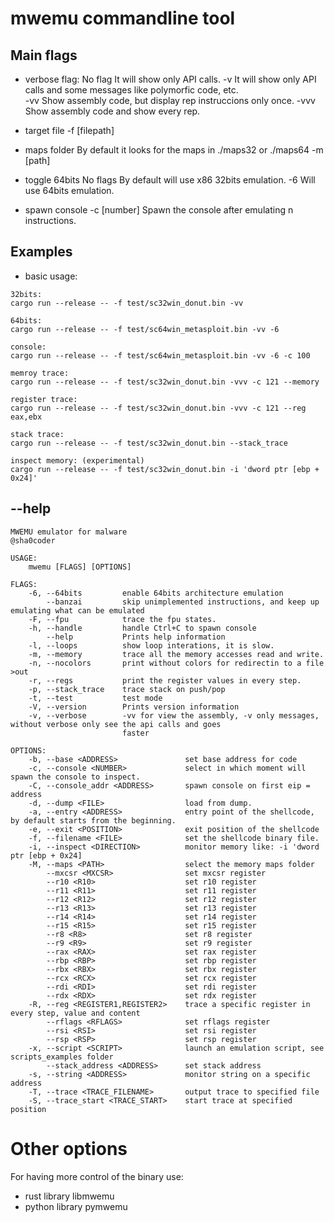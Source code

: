 
# mwemu commandline tool

## Main flags

- verbose flag:
    No flag            It will show only API calls.
    -v                  It will show only API calls and some messages like polymorfic code, etc.    
    -vv                 Show assembly code, but display rep instruccions only once.
    -vvv                Show assembly code and show every rep.

- target file
    -f [filepath]

- maps folder
    By default it looks for the maps in ./maps32 or ./maps64
    -m [path]

- toggle 64bits 
    No flags        By default will use x86 32bits emulation.
    -6              Will use 64bits emulation.

- spawn console
    -c [number]     Spawn the console after emulating n instructions.

## Examples

- basic usage:

```
32bits:
cargo run --release -- -f test/sc32win_donut.bin -vv

64bits:
cargo run --release -- -f test/sc64win_metasploit.bin -vv -6

console:
cargo run --release -- -f test/sc64win_metasploit.bin -vv -6 -c 100

memroy trace:
cargo run --release -- -f test/sc32win_donut.bin -vvv -c 121 --memory

register trace:
cargo run --release -- -f test/sc32win_donut.bin -vvv -c 121 --reg eax,ebx

stack trace:
cargo run --release -- -f test/sc32win_donut.bin --stack_trace

inspect memory: (experimental)
cargo run --release -- -f test/sc32win_donut.bin -i 'dword ptr [ebp + 0x24]'

```


## --help

```
MWEMU emulator for malware
@sha0coder

USAGE:
    mwemu [FLAGS] [OPTIONS]

FLAGS:
    -6, --64bits         enable 64bits architecture emulation
        --banzai         skip unimplemented instructions, and keep up emulating what can be emulated
    -F, --fpu            trace the fpu states.
    -h, --handle         handle Ctrl+C to spawn console
        --help           Prints help information
    -l, --loops          show loop interations, it is slow.
    -m, --memory         trace all the memory accesses read and write.
    -n, --nocolors       print without colors for redirectin to a file >out
    -r, --regs           print the register values in every step.
    -p, --stack_trace    trace stack on push/pop
    -t, --test           test mode
    -V, --version        Prints version information
    -v, --verbose        -vv for view the assembly, -v only messages, without verbose only see the api calls and goes
                         faster

OPTIONS:
    -b, --base <ADDRESS>               set base address for code
    -c, --console <NUMBER>             select in which moment will spawn the console to inspect.
    -C, --console_addr <ADDRESS>       spawn console on first eip = address
    -d, --dump <FILE>                  load from dump.
    -a, --entry <ADDRESS>              entry point of the shellcode, by default starts from the beginning.
    -e, --exit <POSITION>              exit position of the shellcode
    -f, --filename <FILE>              set the shellcode binary file.
    -i, --inspect <DIRECTION>          monitor memory like: -i 'dword ptr [ebp + 0x24]
    -M, --maps <PATH>                  select the memory maps folder
        --mxcsr <MXCSR>                set mxcsr register
        --r10 <R10>                    set r10 register
        --r11 <R11>                    set r11 register
        --r12 <R12>                    set r12 register
        --r13 <R13>                    set r13 register
        --r14 <R14>                    set r14 register
        --r15 <R15>                    set r15 register
        --r8 <R8>                      set r8 register
        --r9 <R9>                      set r9 register
        --rax <RAX>                    set rax register
        --rbp <RBP>                    set rbp register
        --rbx <RBX>                    set rbx register
        --rcx <RCX>                    set rcx register
        --rdi <RDI>                    set rdi register
        --rdx <RDX>                    set rdx register
    -R, --reg <REGISTER1,REGISTER2>    trace a specific register in every step, value and content
        --rflags <RFLAGS>              set rflags register
        --rsi <RSI>                    set rsi register
        --rsp <RSP>                    set rsp register
    -x, --script <SCRIPT>              launch an emulation script, see scripts_examples folder
        --stack_address <ADDRESS>      set stack address
    -s, --string <ADDRESS>             monitor string on a specific address
    -T, --trace <TRACE_FILENAME>       output trace to specified file
    -S, --trace_start <TRACE_START>    start trace at specified position
```

# Other options

For having more control of the binary use:

- rust library libmwemu
- python library pymwemu


